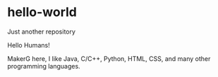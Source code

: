 # hello-world
Just another repository

Hello Humans!

MakerG here, I like Java, C/C++, Python, HTML, CSS, and many other programming languages.

